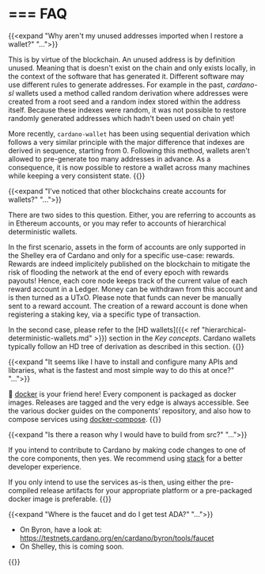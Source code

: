 ===
FAQ
===

{{<expand "Why aren't my unused addresses imported when I restore a wallet?" "...">}}

This is by virtue of the blockchain. An unused address is by definition unused. Meaning that is doesn't exist on the chain and only exists locally, in the context of the software that has generated it. Different software may use different rules to generate addresses. For example in the past, _cardano-sl_ wallets used a method called random derivation where addresses were created from a root seed and a random index stored within the address itself. Because these indexes were random, it was not possible to restore randomly generated addresses which hadn't been used on chain yet!

More recently, `cardano-wallet` has been using sequential derivation which follows a very similar principle with the major difference that indexes are derived in sequence, starting from 0. Following this method, wallets aren't allowed to pre-generate too many addresses in advance. As a consequence, it is now possible to restore a wallet across many machines while keeping a very consistent state. 
{{</expand>}}

{{<expand "I’ve noticed that other blockchains create accounts for wallets?" "...">}}

There are two sides to this question. Either, you are referring to accounts as in Ethereum accounts, or you may refer to accounts of hierarchical deterministic wallets.

In the first scenario, assets in the form of accounts are only supported in the Shelley era of Cardano and only for a specific use-case: rewards. Rewards are indeed implicitely published on the blockchain to mitigate the risk of flooding the network at the end of every epoch with rewards payouts! Hence, each core node keeps track of the current value of each reward account in a Ledger. Money can be withdrawn from this account and is then turned as a UTxO. Please note that funds can never be manually sent to a reward account. The creation of a reward account is done when registering a staking key, via a specific type of transaction.

In the second case, please refer to the [HD wallets]({{< ref "hierarchical-deterministic-wallets.md" >}}) section in the _Key concepts_. Cardano wallets typically follow an HD tree of derivation as described in this section. 
{{</expand>}}

{{<expand "It seems like I have to install and configure many APIs and libraries, what is the fastest and most simple way to do this at once?" "...">}}

🐳 [docker](https://docs.docker.com/) is your friend here! Every component is packaged as docker images. Releases are tagged and the very edge is always accessible. See the various docker guides on the components' repository, and also how to compose services using [docker-compose](https://docs.docker.com/compose/).
{{</expand>}}

{{<expand "Is there a reason why I would have to build from src?" "...">}}

If you intend to contribute to Cardano by making code changes to one of the core components, then yes. We recommend using [stack](https://docs.haskellstack.org/en/stable/README/) for a better developer experience. 

If you only intend to use the services as-is then, using either the pre-compiled release artifacts for your appropriate platform or a pre-packaged docker image is preferable.
{{</expand>}}

{{<expand "Where is the faucet and do I get test ADA?" "...">}}

- On Byron, have a look at: https://testnets.cardano.org/en/cardano/byron/tools/faucet
- On Shelley, this is coming soon.

{{</expand>}}
